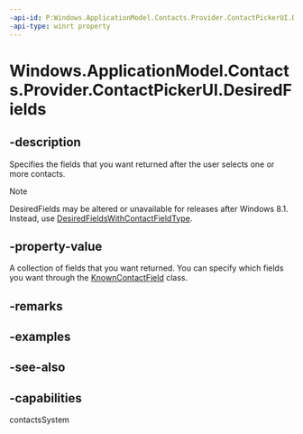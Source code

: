 ```yaml
---
-api-id: P:Windows.ApplicationModel.Contacts.Provider.ContactPickerUI.DesiredFields
-api-type: winrt property
---
```


<!-- Property syntax
public Windows.Foundation.Collections.IVectorView<string> DesiredFields { get; }
-->

# Windows.ApplicationModel.Contacts.Provider.ContactPickerUI.DesiredFields

## -description

Specifies the fields that you want returned after the user selects one or more contacts.

> [!NOTE]
> DesiredFields may be altered or unavailable for releases after Windows 8.1. Instead, use [DesiredFieldsWithContactFieldType](contactpickerui_desiredfieldswithcontactfieldtype.md).

## -property-value
A collection of fields that you want returned. You can specify which fields you want through the [KnownContactField](../windows.applicationmodel.contacts/knowncontactfield.md) class.

## -remarks

## -examples

## -see-also

## -capabilities
contactsSystem
